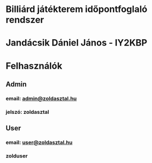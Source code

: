 # Billiárd játékterem időpontfoglaló rendszer
# Jandácsik Dániel János - IY2KBP

# Felhasználók
## Admin
### email: admin@zoldasztal.hu
### jelszó: zoldasztal

## User
### email: user@zoldasztal.hu
### zolduser